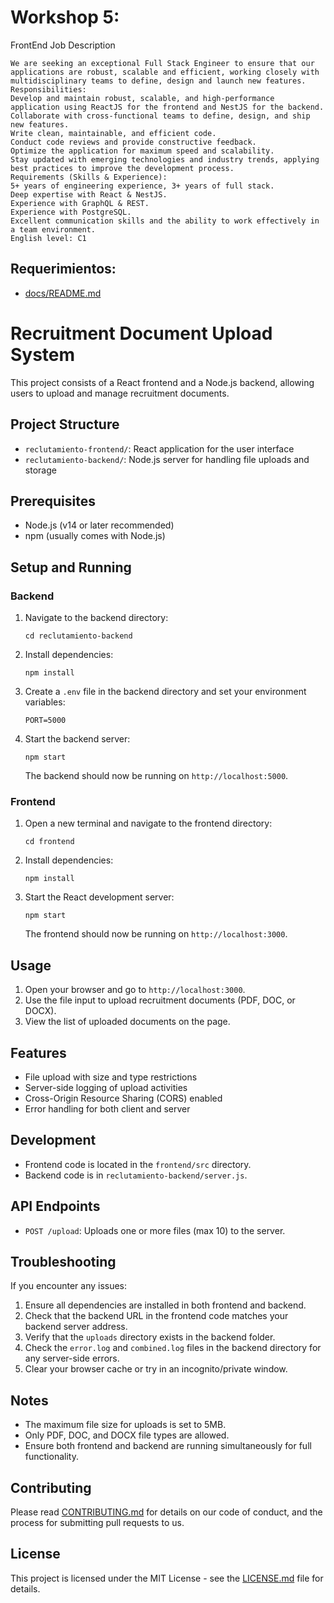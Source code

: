 # Workshop 5:

FrontEnd Job Description
```
We are seeking an exceptional Full Stack Engineer to ensure that our applications are robust, scalable and efficient, working closely with multidisciplinary teams to define, design and launch new features.
Responsibilities:
Develop and maintain robust, scalable, and high-performance application using ReactJS for the frontend and NestJS for the backend.
Collaborate with cross-functional teams to define, design, and ship new features.
Write clean, maintainable, and efficient code.
Conduct code reviews and provide constructive feedback.
Optimize the application for maximum speed and scalability.
Stay updated with emerging technologies and industry trends, applying best practices to improve the development process.
Requirements (Skills & Experience):
5+ years of engineering experience, 3+ years of full stack.
Deep expertise with React & NestJS.
Experience with GraphQL & REST.
Experience with PostgreSQL.
Excellent communication skills and the ability to work effectively in a team environment.
English level: C1
```

## Requerimientos:
- [docs/README.md](./docs/README.md)

# Recruitment Document Upload System

This project consists of a React frontend and a Node.js backend, allowing users to upload and manage recruitment documents.

## Project Structure

- `reclutamiento-frontend/`: React application for the user interface
- `reclutamiento-backend/`: Node.js server for handling file uploads and storage

## Prerequisites

- Node.js (v14 or later recommended)
- npm (usually comes with Node.js)

## Setup and Running

### Backend

1. Navigate to the backend directory:
   ```
   cd reclutamiento-backend
   ```

2. Install dependencies:
   ```
   npm install
   ```

3. Create a `.env` file in the backend directory and set your environment variables:
   ```
   PORT=5000
   ```

4. Start the backend server:
   ```
   npm start
   ```

   The backend should now be running on `http://localhost:5000`.

### Frontend

1. Open a new terminal and navigate to the frontend directory:
   ```
   cd frontend
   ```

2. Install dependencies:
   ```
   npm install
   ```

3. Start the React development server:
   ```
   npm start
   ```

   The frontend should now be running on `http://localhost:3000`.

## Usage

1. Open your browser and go to `http://localhost:3000`.
2. Use the file input to upload recruitment documents (PDF, DOC, or DOCX).
3. View the list of uploaded documents on the page.

## Features

- File upload with size and type restrictions
- Server-side logging of upload activities
- Cross-Origin Resource Sharing (CORS) enabled
- Error handling for both client and server

## Development

- Frontend code is located in the `frontend/src` directory.
- Backend code is in `reclutamiento-backend/server.js`.

## API Endpoints

- `POST /upload`: Uploads one or more files (max 10) to the server.

## Troubleshooting

If you encounter any issues:

1. Ensure all dependencies are installed in both frontend and backend.
2. Check that the backend URL in the frontend code matches your backend server address.
3. Verify that the `uploads` directory exists in the backend folder.
4. Check the `error.log` and `combined.log` files in the backend directory for any server-side errors.
5. Clear your browser cache or try in an incognito/private window.

## Notes

- The maximum file size for uploads is set to 5MB.
- Only PDF, DOC, and DOCX file types are allowed.
- Ensure both frontend and backend are running simultaneously for full functionality.

## Contributing

Please read [CONTRIBUTING.md](CONTRIBUTING.md) for details on our code of conduct, and the process for submitting pull requests to us.

## License

This project is licensed under the MIT License - see the [LICENSE.md](LICENSE.md) file for details.
